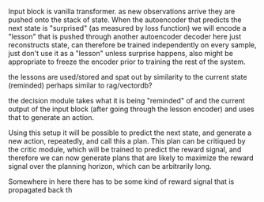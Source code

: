 Input block is vanilla transformer.  as new observations arrive they are pushed onto the stack of state.  When the autoencoder that predicts the next state is "surprised" (as measured by loss function) we will encode a "lesson" that is pushed through another autoencoder decoder here just reconstructs state, can therefore be trained independently on every sample, just don't use it as a "lesson" unless surprise happens, also might be appropriate to freeze the encoder prior to training the rest of the system.

the lessons are used/stored and spat out by similarity to the current state (reminded) perhaps similar to rag/vectordb?

the decision module takes what it is being "reminded" of and the current output of the input block (after going through the lesson encoder) and uses that to generate an action. 

Using this setup it will be possible to predict the next state, and generate a new action, repeatedly, and call this a plan.  This plan can be critiqued by the critic module, which will be trained to predict the reward signal, and therefore we can now generate plans that are likely to maximize the reward signal over the planning horizon, which can be arbitrarily long.


Somewhere in here there has to be some kind of reward signal that is propagated back th